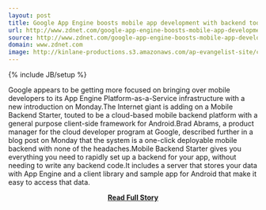 ```yaml
---
layout: post
title: Google App Engine boosts mobile app development with backend toolset
url: http://www.zdnet.com/google-app-engine-boosts-mobile-app-development-with-backend-toolset-7000016275/
source: http://www.zdnet.com/google-app-engine-boosts-mobile-app-development-with-backend-toolset-7000016275/
domain: www.zdnet.com
image: http://kinlane-productions.s3.amazonaws.com/ap-evangelist-site/curated/screenshots/9557_www_zdnet_com.png
---
```

{% include JB/setup %}<p>Google appears to be getting more focused on bringing over mobile developers to its App Engine Platform-as-a-Service infrastructure with a new introduction on Monday.The Internet giant is adding on a Mobile Backend Starter, touted to be a cloud-based mobile backend platform with a general purpose client-side framework for Android.Brad Abrams, a product manager for the cloud developer program at Google, described further in a blog post on Monday that the system is a one-click deployable mobile backend with none of the headaches.Mobile Backend Starter gives you everything you need to rapidly set up a backend for your app, without needing to write any backend code.It includes a server that stores your data with App Engine and a client library and sample app for Android that make it easy to access that data.</p>
<center><p><a href="http://www.zdnet.com/google-app-engine-boosts-mobile-app-development-with-backend-toolset-7000016275/" style='padding:25px; font-sze:18px; font-weight: bold;'>Read Full Story</a></p></center>

